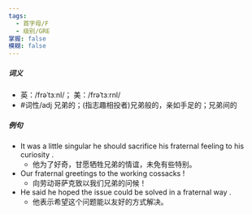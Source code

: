 ```yaml
---
tags:
  - 首字母/F
  - 级别/GRE
掌握: false
模糊: false
---
```

##### 词义
- 英：/frəˈtɜːnl/； 美：/frəˈtɜːrnl/
- #词性/adj  兄弟的；(指志趣相投者)兄弟般的，亲如手足的；兄弟间的
##### 例句
- It was a little singular he should sacrifice his fraternal feeling to his curiosity .
	- 他为了好奇，甘愿牺牲兄弟的情谊，未免有些特别。
- Our fraternal greetings to the working cossacks !
	- 向劳动哥萨克致以我们兄弟的问候！
- He said he hoped the issue could be solved in a fraternal way .
	- 他表示希望这个问题能以友好的方式解决。
